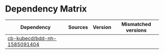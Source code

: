 # Dependency Matrix

Dependency | Sources | Version | Mismatched versions
---------- | ------- | ------- | -------------------
[cb-kubecd/bdd-nh-1585091404](https://github.com/cb-kubecd/bdd-nh-1585091404.git) |  | []() | 
